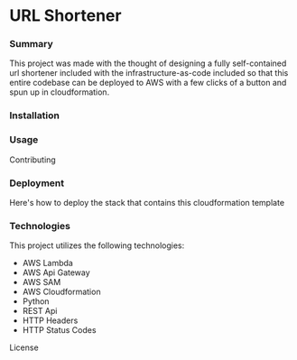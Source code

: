 # URL Shortener

### Summary

This project was made with the thought of designing a fully self-contained url
shortener included with the infrastructure-as-code included so that this entire
codebase can be deployed to AWS with a few clicks of a button and spun up in
cloudformation.

### Installation

### Usage

Contributing


### Deployment

Here's how to deploy the stack that contains this cloudformation template

### Technologies

This project utilizes the following technologies:
* AWS Lambda
* AWS Api Gateway
* AWS SAM
* AWS Cloudformation
* Python
* REST Api
* HTTP Headers
* HTTP Status Codes

License